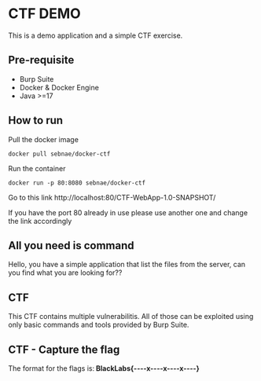 # CTF DEMO 
This is a demo application and a simple CTF exercise.
## Pre-requisite
- Burp Suite
- Docker & Docker Engine
- Java >=17 

## How to run
Pull the docker image
```
docker pull sebnae/docker-ctf
```
Run the container
```
docker run -p 80:8080 sebnae/docker-ctf
```
Go to this link http://localhost:80/CTF-WebApp-1.0-SNAPSHOT/


If you have the port 80 already in use please use another one and change the link accordingly
## All you need is command
Hello, you have a simple application that list the files from the server, can you find what you are looking for??

## CTF
This CTF contains multiple vulnerabilitis. All of those can be exploited using only basic commands and tools provided by Burp Suite.

## CTF - Capture the flag
The format for the flags is:<b>
BlackLabs{----x----x----x----}</b>
